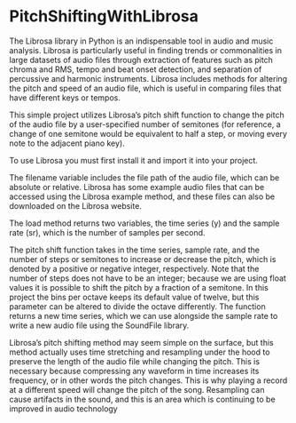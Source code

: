 # PitchShiftingWithLibrosa

The Librosa library in Python is an indispensable tool in audio and music analysis. Librosa is particularly useful in finding trends or commonalities in large datasets of audio files through extraction of features such as pitch chroma and RMS, tempo and beat onset detection, and separation of percussive and harmonic instruments. Librosa includes methods for altering the pitch and speed of an audio file, which is useful in comparing files that have different keys or tempos.

This simple project utilizes Librosa’s pitch shift function to change the pitch of the audio file by a user-specified number of semitones (for reference, a change of one semitone would be equivalent to half a step, or moving every note to the adjacent piano key).

To use Librosa you must first install it and import it into your project.

The filename variable includes the file path of the audio file, which can be absolute or relative. Librosa has some example audio files that can be accessed using the Librosa example method, and these files can also be downloaded on the Librosa website.

The load method returns two variables, the time series (y) and the sample rate (sr), which is the number of samples per second. 

The pitch shift function takes in the time series, sample rate, and the number of steps or semitones to increase or decrease the pitch, which is denoted by a positive or negative integer, respectively. Note that the number of steps does not have to be an integer; because we are using float values it is possible to shift the pitch by a fraction of a semitone. In this project the bins per octave keeps its default value of twelve, but this parameter can be altered to divide the octave differently. The function returns a new time series, which we can use alongside the sample rate to write a new audio file using the SoundFile library.

Librosa’s pitch shifting method may seem simple on the surface, but this method actually uses time stretching and resampling under the hood to preserve the length of the audio file while changing the pitch. This is necessary because compressing any waveform in time increases its frequency, or in other words the pitch changes. This is why playing a record at a different speed will change the pitch of the song. Resampling can cause artifacts in the sound, and this is an area which is continuing to be improved in audio technology
